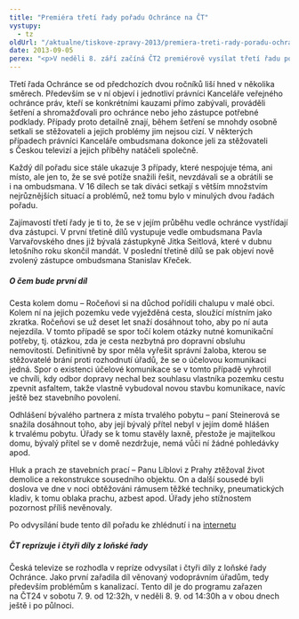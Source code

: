 ```yaml
---
title: "Premiéra třetí řady pořadu Ochránce na ČT"
vystupy:
  - tz
oldUrl: "/aktualne/tiskove-zpravy-2013/premiera-treti-rady-poradu-ochrance-na-ct"
date: 2013-09-05
perex: "<p>V neděli 8. září začíná ČT2 premiérově vysílat třetí řadu pořadu Ochránce o nejrůznějších problémech lidí s úřady. První díl začíná v neděli v 11:40 h, jeho repríza ve středu ve 13:15 a další opakování jsou pak zařazena do vysílání ČT2 v neděli a úterý vždy po půlnoci. </p>"
---
```


<!-- imported from the old website -->

<p>Třetí řada Ochránce se od předchozích dvou ročníků liší hned v několika směrech. Především se v ní objeví i jednotliví právníci Kanceláře veřejného ochránce práv, kteří se konkrétními kauzami přímo zabývali, prováděli šetření a shromažďovali pro ochránce nebo jeho zástupce potřebné podklady. Případy proto detailně znají, během šetření se mnohdy osobně setkali se stěžovateli a jejich problémy jim nejsou cizí. V některých případech právníci Kanceláře ombudsmana dokonce jeli za stěžovateli s Českou televizí a jejich příběhy natáčeli společně.</p><p>Každý díl pořadu sice stále ukazuje 3 případy, které nespojuje téma, ani místo, ale jen to, že se své potíže snažili řešit, nevzdávali se a obrátili se i na ombudsmana. V 16 dílech se tak diváci setkají s větším množstvím nejrůznějších situací a problémů, než tomu bylo v minulých dvou řadách pořadu.</p><p>Zajímavostí třetí řady je ti to, že se v jejím průběhu vedle ochránce vystřídají dva zástupci. V první třetině dílů vystupuje vedle ombudsmana Pavla Varvařovského dnes již bývalá zástupkyně Jitka Seitlová, které v dubnu letošního roku skončil mandát. V poslední třetině dílů se pak objeví nově zvolený zástupce ombudsmana Stanislav Křeček.</p><h5>O čem bude první díl</h5><p>Cesta kolem domu – Ročeňovi si na důchod pořídili chalupu v malé obci. Kolem ní na jejich pozemku vede vyježděná cesta, sloužící místním jako zkratka. Ročeňovi se už deset let snaží dosáhnout toho, aby po ní auta nejezdila. V tomto případě se spor točí kolem otázky nutné komunikační potřeby, tj. otázkou, zda je cesta nezbytná pro dopravní obsluhu nemovitostí. Definitivně by spor měla vyřešit správní žaloba, kterou se stěžovatelé brání proti rozhodnutí úřadů, že se o účelovou komunikaci jedná. Spor o existenci účelové komunikace se v tomto případě vyhrotil ve chvíli, kdy odbor dopravy nechal bez souhlasu vlastníka pozemku cestu zpevnit asfaltem, takže vlastně vybudoval novou stavbu komunikace, navíc ještě bez stavebního povolení.</p><p>Odhlášení bývalého partnera z místa trvalého pobytu – paní Steinerová se snažila dosáhnout toho, aby její bývalý přítel nebyl v jejím domě hlášen k trvalému pobytu. Úřady se k tomu stavěly laxně, přestože je majitelkou domu, bývalý přítel se v domě nezdržuje, nemá vůči ní žádné pohledávky apod.</p><p>Hluk a prach ze stavebních prací – Panu Líblovi z Prahy ztěžoval život demolice a rekonstrukce sousedního objektu. On a další sousedé byli doslova ve dne v noci obtěžováni rámusem těžké techniky, pneumatických kladiv, k tomu oblaka prachu, azbest apod. Úřady jeho stížnostem pozornost příliš nevěnovaly.</p><p>Po odvysílání bude tento díl pořadu ke zhlédnutí i na <a title="Otevření do nového okna" href="http://www.ceskatelevize.cz/porady/10363268581-ochrance/313281381960001/" target="_blank">internetu</a> </p><h5>ČT reprízuje i čtyři díly z loňské řady</h5><p>Česká televize se rozhodla v repríze odvysílat i čtyři díly z loňské řady Ochránce. Jako první zařadila díl věnovaný vodoprávním úřadům, tedy především problémům s kanalizací. Tento díl je do programu zařazen na ČT24 v sobotu 7. 9. od 12:32h, v neděli 8. 9. od 14:30h a v obou dnech ještě i po půlnoci.</p>
